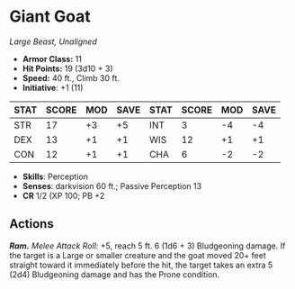 # Giant Goat

*Large Beast, Unaligned*

- **Armor Class:** 11
- **Hit Points:** 19 (3d10 + 3)
- **Speed:** 40 ft., Climb 30 ft.
- **Initiative**: +1 (11)

|STAT|SCORE|MOD|SAVE|STAT|SCORE|MOD|SAVE|
| --- | --- | --- | ---- |---| --- | --- | ---- |
| STR | 17 | +3 | +5 | INT | 3 | -4 | -4 |
| DEX | 13 | +1 | +1 | WIS | 12 | +1 | +1 |
| CON | 12 | +1 | +1 | CHA | 6 | -2 | -2 |

- **Skills**: Perception
- **Senses**: darkvision 60 ft.; Passive Perception 13
- **CR** 1/2 (XP 100; PB +2

## Actions

***Ram.*** *Melee Attack Roll:* +5, reach 5 ft. 6 (1d6 + 3) Bludgeoning damage. If the target is a Large or smaller creature and the goat moved 20+ feet straight toward it immediately before the hit, the target takes an extra 5 (2d4) Bludgeoning damage and has the Prone condition.

